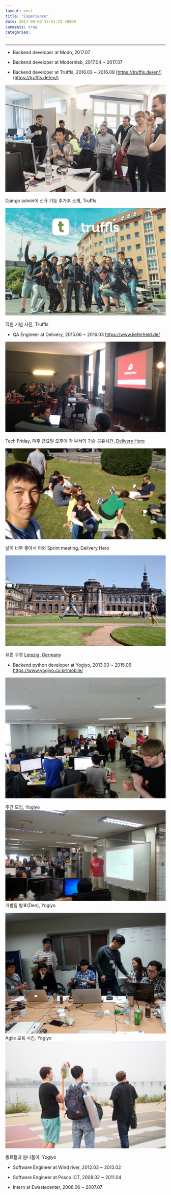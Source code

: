 ```yaml
---
layout: post
title: "Experience"
date: 2017-09-02 15:51:22 +0900
comments: true
categories: 
---
```



-------------


* Backend developer at Modn, 2017.07

* Backend developer at Modernlab, 2017.04 ~ 2017.07


* Backend developer at Truffls, 2016.03 ~ 2016.09
  [https://truffls.de/en/](https://truffls.de/en/)

<img src="images/company/truffls1.jpg">

Django admin에 신규 기능 추가후 소개, Truffls

<img src="images/company/truffls2.jpg">

직원 기념 사진, Truffls

* QA Engineer at Delivery, 2015.06 ~ 2016.03
  https://www.lieferheld.de/

<img src="images/company/delivery1.jpg">

Tech Friday, 매주 금요일 오후에 각 부서의 기술 공유시간, [Delivery Hero](https://www.lieferheld.de/)

  <img src="images/company/delivery2.jpg">

날이 너무 좋아서 야외 Sprint meeting, Delivery Hero

  <img src="images/company/delivery3.jpg">

유럽 구경 [Leipzig, Germany](https://www.google.co.kr/maps/@51.505779,12.6114361,9z?hl=en)


* Backend python developer at Yogiyo, 2013.03 ~ 2015.06
  https://www.yogiyo.co.kr/mobile/

<img src="images/company/yogiyo1.jpg">

주간 모임, Yogiyo
<img src="images/company/yogiyo2.jpg">
개발팀 발표(Den), Yogiyo

<img src="images/company/yogiyo4.jpg">
Agile 교육 시간, Yogiyo

<img src="images/company/yogiyo5.jpg">

동료들과 봄나들이, Yogiyo

* Software Engineer at Wind river, 2012.03 ~ 2013.02

* Software Engineer at Posco ICT, 2008.02 ~ 2011.04

* Intern at Ewastecenter, 2006.06 ~ 2007.07
